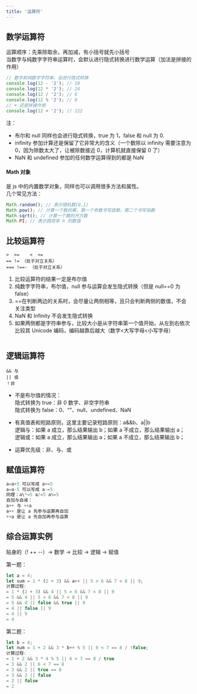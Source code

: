 ```yaml
---
title: '运算符'
---
```


## 数学运算符

运算顺序：先乘除取余，再加减，有小括号就先小括号 <br>
当数字与纯数字字符串运算时，会默认进行隐式转换进行数学运算（加法是拼接的作用）

```js
// 数字和纯数字字符串，会进行隐式转换
console.log(12 - '2'); // 10
console.log(12 * '2'); // 24
console.log(12 / '2'); // 6
console.log(12 % '2'); // 0
// + 还是拼接作用
console.log(12 + '2'); // 122
```

注：

-   布尔和 null 同样也会进行隐式转换，true 为 1，false 和 null 为 0.
-   infinity 参加计算还是保留了它非常大的含义（一个数除以 infinity 需要注意为 0，因为除数太大了，让被除数接近 0，计算机就直接保留 0 了）
-   NaN 和 undefined 参加的任何数学运算得到的都是 NaN

#### Math 对象

是 js 中的内置数学对象，同样也可以调用很多方法和属性。<br>
几个常见方法：

```js
Math.random(); // 表示随机数[0,1)
Math.pow(); // 计算一个数的幂，第一个参数书写底数，第二个书写指数
Math.sqrt(); // 计算一个数的开方数
Math.PI; // 表示圆周率 π 的数值
```

## 比较运算符

```
>  >=	 <	<=
== != （处于对立关系）
=== !==· （处于对立关系）
```

1. 比较运算符的结果一定是布尔值
2. 纯数字字符串，布尔值，null 参与运算会发生隐式转换（但是 null==0 为 false）
3. ==在判断两边的关系时，会尽量让两侧相等，且只会判断两侧的数值，不会关注类型
4. NaN 和 Infinity 不会发生隐式转换
5. 如果两侧都是字符串参与，比较大小是从字符串第一个值开始，从左到右依次比较其 Unicode 编码，编码越靠后越大（数字<大写字母<小写字母）

<center>
    <img src="https://mynotes-1257961174.cos.ap-beijing.myqcloud.com/youdaoNotes/js-2/1.png" alt="">
</center>

## 逻辑运算符

```
&& 与
|| 或
！非
```

-   不是布尔值的情况：<br>
    隐式转换为 true：非 0 数字、非空字符串 <br>
    隐式转换为 false：0、“”、null、undefined、NaN

-   有真值表和短路原则，这里主要记录短路原则：a&&b、a||b <br>
    逻辑与：如果 a 成立，那么结果输出 b；如果 a 不成立，那么结果输出 a； <br>
    逻辑或：如果 a 成立，那么结果输出 a；如果 a 不成立，那么结果输出 b；

-   运算优先级：非、与、或

## 赋值运算符
```js
a=a+5 可以写成 a+=5
a=a-5 可以写成 a-=5
同理：a\*=5 a/=5 a%=5
自加与自减：
a++ 与 ++a
a++ 是让 a 先参与运算再自加
++a 是让 a 先自加再参与运算
```

## 综合运算实例

贴身的（! ++ --）→ 数学 → 比较 → 逻辑 → 赋值

第一题：
```js
let a = 4;
let sum = 1 * (2 + 3) && a++ || 5 > 6 && 7 < 8 || 9;
计算过程:
= 1 * (2 + 3) && 4 || 5 > 6 && 7 < 8 || 9
= 5 && 4 || 5 > 6 && 7 < 8 || 9
= 5 && 4 || false && true || 9
= 4 || false || 9
= 4 || 9
= 4
```

第二题：
```js
let b = 4;
let num = 1 + 2 && 3 * b++ % 5 || 6 < 7 == 8 / !false;
计算过程:
= 1 + 2 && 3 * 4 % 5 || 6 < 7 == 8 / true
= 3 && 2 || 6 < 7 == 8
= 3 && 2 || true == 8
= 3 && 2 || false
= 2 || false
= 2
```